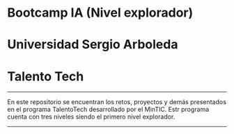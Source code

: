 # Bootcamp IA (Nivel explorador)
# Universidad Sergio Arboleda
# Talento Tech

---

En este repositorio se encuentran los retos, proyectos y demás presentados en el programa TalentoTech desarrollado por el MinTIC. Estr programa cuenta con tres niveles siendo el primero nivel explorador.

---
